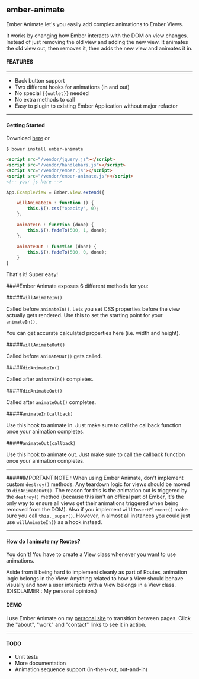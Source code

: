 ## ember-animate

Ember Animate let's you easily add complex animations to Ember Views.

It works by changing how Ember interacts with the DOM on view changes. Instead of just removing the old view and adding the new view. It animates the old view out, then removes it, then adds the new view and animates it in.

#### FEATURES
_____________________

- Back button support
- Two different hooks for animations (in and out)
- No special `{{outlet}}` needed
- No extra methods to call
- Easy to plugin to existing Ember Application without major refactor

_____________________
#### Getting Started

Download [here](https://raw.github.com/gigafied/ember-animate/master/ember-animate.js) or

	$ bower install ember-animate

```html
<script src="/vendor/jquery.js"></script>
<script src="/vendor/handlebars.js"></script>
<script src="/vendor/ember.js"></script>
<script src="/vendor/ember-animate.js"></script>
<!-- your js here -->
`````

````js
App.ExampleView = Ember.View.extend({

	willAnimateIn : function () {
		this.$().css("opacity", 0);
	},

	animateIn : function (done) {
		this.$().fadeTo(500, 1, done);
	},

	animateOut : function (done) {
		this.$().fadeTo(500, 0, done);
	}
}
````

That's it! Super easy!

####Ember Animate exposes 6 different methods for you:

#####`willAnimateIn()`

Called before `animateIn()`. Lets you set CSS properties before the view actually gets rendered. Use this to set the starting point for your `animateIn()`.

You can get accurate calculated properties here (i.e. width and height).

#####`willAnimateOut()`

Called before `animateOut()` gets called.

#####`didAnimateIn()`

Called after `animateIn()` completes.

#####`didAnimateOut()`

Called after `animateOut()` completes.

#####`animateIn(callback)`

Use this hook to animate in. Just make sure to call the callback function once your animation completes.

#####`animateOut(callback)`

Use this hook to animate out. Just make sure to call the callback function once your animation completes.

_______________

#####IMPORTANT NOTE : When using Ember Animate, don't implement custom `destroy()` methods. Any teardown logic for views should be moved to `didAnimateOut()`. The reason for this is the animation out is triggered by the `destroy()` method (because this isn't an offical part of Ember, it's the only way to ensure all views get their animations triggered when being removed from the DOM).
Also if you implement `willInsertElement()` make sure you call `this._super()`. However, in almost all instances you could just use `willAnimateIn()` as a hook instead.
_______________

#### How do I animate my Routes?

You don't! You have to create a View class whenever you want to use animations.

Aside from it being hard to implement cleanly as part of Routes, animation logic belongs in the View. Anything related to how a View should behave visually and how a user interacts with a View belongs in a View class. (DISCLAIMER : My personal opinion.)

#### DEMO

I use Ember Animate on my <a href="http://www.gigafied.com/" target="_blank">personal site</a> to transition between pages. Click the "about", "work" and "contact" links to see it in action.

<hr>

#### TODO

- Unit tests
- More documentation
- Animation sequence support (in-then-out, out-and-in)
